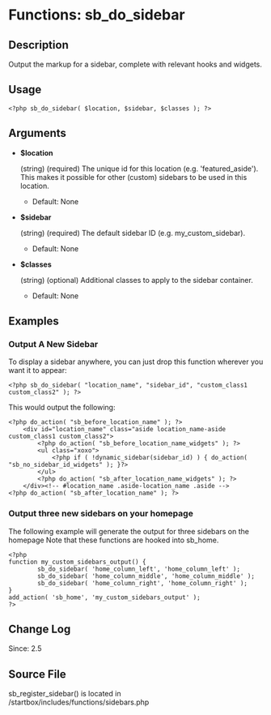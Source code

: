# Functions: sb_do_sidebar

## Description

Output the markup for a sidebar, complete with relevant hooks and widgets.

## Usage

	<?php sb_do_sidebar( $location, $sidebar, $classes ); ?>

## Arguments

* **$location**

	(string) (required) The unique id for this location (e.g. 'featured_aside'). This makes it possible for other (custom) sidebars to be used in this location.

	* Default: None

* **$sidebar**

	(string) (required) The default sidebar ID (e.g. my_custom_sidebar).

	* Default: None

* **$classes**

	(string) (optional) Additional classes to apply to the sidebar container.

	* Default: None

## Examples

### Output A New Sidebar

To display a sidebar anywhere, you can just drop this function wherever you want it to appear:

	<?php sb_do_sidebar( "location_name", "sidebar_id", "custom_class1 custom_class2" ); ?>

This would output the following:

	<?php do_action( "sb_before_location_name" ); ?>
		<div id="location_name" class="aside location_name-aside custom_class1 custom_class2">
			<?php do_action( "sb_before_location_name_widgets" ); ?>
			<ul class="xoxo">
				<?php if ( !dynamic_sidebar(sidebar_id) ) { do_action( "sb_no_sidebar_id_widgets" ); }?>
			</ul>
			<?php do_action( "sb_after_location_name_widgets" ); ?>
		</div><!-- #location_name .aside-location_name .aside -->
	<?php do_action( "sb_after_location_name" ); ?>

### Output three new sidebars on your homepage

The following example will generate the output for three sidebars on the homepage Note that these functions are hooked into sb_home.

	<?php
	function my_custom_sidebars_output() {
			sb_do_sidebar( 'home_column_left', 'home_column_left' );
			sb_do_sidebar( 'home_column_middle', 'home_column_middle' );
			sb_do_sidebar( 'home_column_right', 'home_column_right' );
	}
	add_action( 'sb_home', 'my_custom_sidebars_output' );
	?>

## Change Log

Since: 2.5

## Source File

sb_register_sidebar() is located in /startbox/includes/functions/sidebars.php